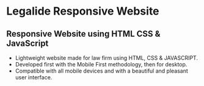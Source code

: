 
# Legalide Responsive Website



## Responsive Website using HTML CSS & JavaScript 


- Lightweight website made for law firm using HTML, CSS & JAVASCRIPT.
- Developed first with the Mobile First methodology, then for desktop.
- Compatible with all mobile devices and with a beautiful and pleasant user interface.



